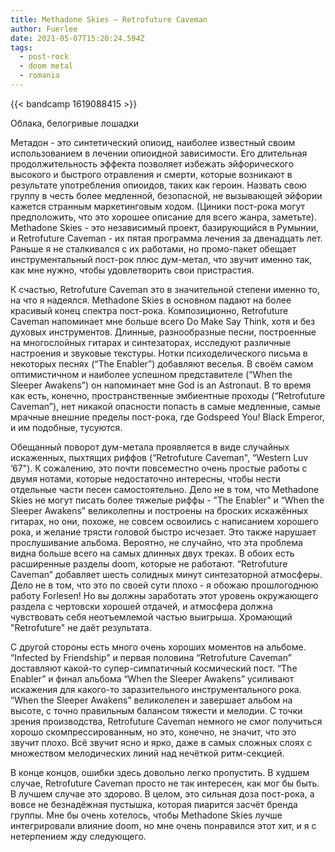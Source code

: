 ```yaml
---
title: Methadone Skies — Retrofuture Caveman
author: Fuerlee
date: 2021-05-07T15:20:24.594Z
tags:
  - post-rock
  - doom metal
  - romania
---
```

{{< bandcamp 1619088415 >}}

Облака, белогривые лошадки



Метадон - это синтетический опиоид, наиболее известный своим использованием в лечении опиоидной зависимости. Его длительная продолжительность эффекта позволяет избежать эйфорического высокого и быстрого отравления и смерти, которые возникают в результате употребления опиоидов, таких как героин. Назвать свою группу в честь более медленной, безопасной, не вызывающей эйфории кажется странным маркетинговым ходом. (Циники пост-рока могут предположить, что это хорошее описание для всего жанра, заметьте). Methadone Skies - это независимый проект, базирующийся в Румынии, и Retrofuture Caveman - их пятая программа лечения за двенадцать лет. Раньше я не сталкивался с их работами, но промо-пакет обещает инструментальный пост-рок плюс дум-метал, что звучит именно так, как мне нужно, чтобы удовлетворить свои пристрастия.



К счастью, Retrofuture Caveman это в значительной степени именно то, на что я надеялся. Methadone Skies в основном падают на более красивый конец спектра пост-рока. Композиционно, Retrofuture Caveman напоминает мне больше всего Do Make Say Think, хотя и без духовых инструментов. Длинные, разнообразные песни, построенные на многослойных гитарах и синтезаторах, исследуют различные настроения и звуковые текстуры. Нотки психоделического письма в некоторых песнях (“The Enabler”) добавляют веселья. В своём самом оптимистичном и наиболее успешном представителе (“When the Sleeper Awakens”) он напоминает мне God is an Astronaut. В то время как есть, конечно, пространственные эмбиентные проходы (“Retrofuture Caveman”), нет никакой опасности попасть в самые медленные, самые мрачные внешние пределы пост-рока, где Godspeed You! Black Emperor, и им подобные, тусуются.



Обещанный поворот дум-метала проявляется в виде случайных искаженных, пыхтящих риффов (“Retrofuture Caveman", “Western Luv ’67"). К сожалению, это почти повсеместно очень простые работы с двумя нотами, которые недостаточно интересны, чтобы нести отдельные части песен самостоятельно. Дело не в том, что Methadone Skies не могут писать более тяжелые риффы - ”The Enabler” и “When the Sleeper Awakens” великолепны и построены на броских искажённых гитарах, но они, похоже, не совсем освоились с написанием хорошего рока, и желание трясти головой быстро исчезает. Это также нарушает прослушивание альбома. Вероятно, не случайно, что эта проблема видна больше всего на самых длинных двух треках. В обоих есть расширенные разделы doom, которые не работают. “Retrofuture Caveman” добавляет шесть солидных минут синтезаторной атмосферы. Дело не в том, что это по своей сути плохо - я обожаю прошлогоднюю работу Forlesen! Но вы должны заработать этот уровень окружающего раздела с чертовски хорошей отдачей, и атмосфера должна чувствовать себя неотъемлемой частью выигрыша. Хромающий "Retrofuture" не даёт результата.



С другой стороны есть много очень хороших моментов на альбоме. “Infected by Friendship” и первая половина “Retrofuture Caveman” доставляют какой-то супер-симпатичный космический пост. “The Enabler” и финал альбома “When the Sleeper Awakens” усиливают искажения для какого-то заразительного инструментального рока. “When the Sleeper Awakens” великолепен и завершает альбом на высоте, с точно правильным балансом тяжести и мелодии. С точки зрения производства, Retrofuture Caveman немного не смог получиться хорошо скомпрессированным, но это, конечно, не значит, что это звучит плохо. Всё звучит ясно и ярко, даже в самых сложных слоях с множеством мелодических линий над нечёткой ритм-секцией.



В конце концов, ошибки здесь довольно легко пропустить. В худшем случае, Retrofuture Caveman просто не так интересен, как мог бы быть. В лучшем случае это здорово. В целом, это сильная доза пост-рока, а вовсе не безнадёжная пустышка, которая пиарится засчёт бренда группы. Мне бы очень хотелось, чтобы Methadone Skies лучше интегрировали влияние doom, но мне очень понравился этот хит, и я с нетерпением жду следующего.